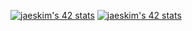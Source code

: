 [![jaeskim's 42 stats](https://badge42.herokuapp.com/api/stats/hsabir?cursus=C%20Piscine)](https://github.com/JaeSeoKim/badge42)
[![jaeskim's 42 stats](https://badge42.herokuapp.com/api/stats/hsabir?privacyEmail=true)](https://github.com/JaeSeoKim/badge42)

